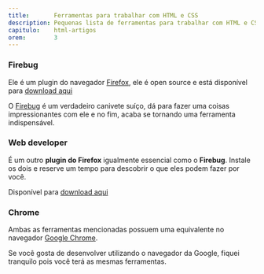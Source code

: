 ```yaml
---
title:       Ferramentas para trabalhar com HTML e CSS
description: Pequenas lista de ferramentas para trabalhar com HTML e CSS
capitulo:    html-artigos
orem:        3
---
```


### Firebug

Ele é um plugin do navegador [Firefox](https://www.mozilla.org/pt-BR/firefox/new/), ele é open source e 
está disponível para [download aqui](https://addons.mozilla.org/pt-br/firefox/addon/firebug)

O [Firebug](https://getfirebug.com/) é um verdadeiro canivete suíço, dá para fazer uma coisas impressionantes
com ele e no fim, acaba se tornando uma ferramenta indispensável.


### Web developer

É um outro __plugin do Firefox__ igualmente essencial como o __Firebug__. Instale os dois e reserve um tempo para descobrir 
o que eles podem fazer por você.

Disponível para [download aqui](https://addons.mozilla.org/pt-br/firefox/addon/web-developer/)


### Chrome

Ambas as ferramentas mencionadas possuem uma equivalente no navegador [Google Chrome](https://www.google.com/chrome/).

Se você gosta de desenvolver utilizando o navegador da Google, fiquei tranquilo pois você terá as mesmas ferramentas.